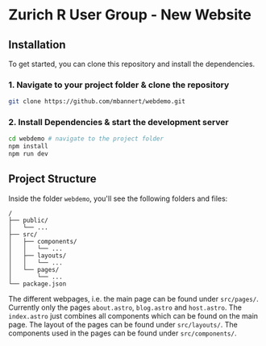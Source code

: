 # Zurich R User Group - New Website

## Installation

To get started, you can clone this repository and install the dependencies.

### 1. Navigate to your project folder & clone the repository
```bash
git clone https://github.com/mbannert/webdemo.git
```

### 2. Install Dependencies & start the development server

```bash
cd webdemo # navigate to the project folder
npm install
npm run dev
```

## Project Structure

Inside the folder `webdemo`, you'll see the following folders and files:

```
/
├── public/
│   └── ...
├── src/
│   ├── components/
│   │   └── ...
│   ├── layouts/
│   │   └── ...
│   └── pages/
│       └── ...
└── package.json
```

The different webpages, i.e. the main page can be found under `src/pages/`. Currently only the pages `about.astro`, `blog.astro` and `host.astro`. The `index.astro` just combines all components which can be found on the main page. The layout of the pages can be found under `src/layouts/`. The components used in the pages can be found under `src/components/`.
